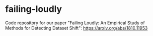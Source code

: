 # failing-loudly
Code repository for our paper "Failing Loudly: An Empirical Study of Methods for Detecting Dataset Shift": https://arxiv.org/abs/1810.11953
